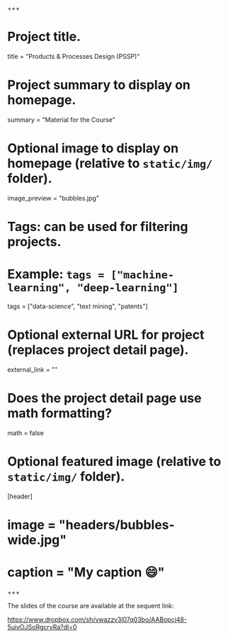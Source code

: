 +++

# Project title.
title = "Products & Processes Design (PSSP)"

# Project summary to display on homepage.
summary = "Material for the Course"

# Optional image to display on homepage (relative to `static/img/` folder).
image_preview = "bubbles.jpg"

# Tags: can be used for filtering projects.
# Example: `tags = ["machine-learning", "deep-learning"]`
tags = ["data-science", "text mining", "patents"]

# Optional external URL for project (replaces project detail page).
external_link = ""

# Does the project detail page use math formatting?
math = false

# Optional featured image (relative to `static/img/` folder).
[header]
# image = "headers/bubbles-wide.jpg"
# caption = "My caption :smile:"

+++

The slides of the course are available at the sequent link: 

https://www.dropbox.com/sh/vwazzv3l07q03bo/AABopcj48-5uivOJSoRgcryRa?dl=0

